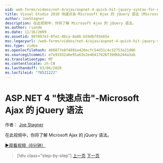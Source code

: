 ```yaml
---
uid: web-forms/videos/net-4/ajax/aspnet-4-quick-hit-jquery-syntax-for-microsoft-ajax
title: Visual Studio 2010 快速点击-Microsoft Ajax 的 jQuery 语法 |Microsoft Docs
author: JoeStagner
description: 在此视频中，你将了解 Microsoft Ajax 的 jQuery 语法。
ms.author: riande
ms.date: 11/16/2009
ms.assetid: 997897e3-8fe2-46ca-8a86-b59dbf93e65e
msc.legacyurl: /web-forms/videos/net-4/ajax/aspnet-4-quick-hit-jquery-syntax-for-microsoft-ajax
msc.type: video
ms.openlocfilehash: 408877e8f4891e420ecfc54d31c4c32753a21d06
ms.sourcegitcommit: e7e91932a6e91a63e2e46417626f39d6b244a3ab
ms.translationtype: MT
ms.contentlocale: zh-CN
ms.lasthandoff: 03/06/2020
ms.locfileid: "78521222"
---
```

# <a name="aspnet-4-quick-hit---jquery-syntax-for-microsoft-ajax"></a>ASP.NET 4 "快速点击"-Microsoft Ajax 的 jQuery 语法

作者： [Joe Stagner](https://github.com/JoeStagner)

在此视频中，你将了解 Microsoft Ajax 的 jQuery 语法。 

[&#9654;观看视频（6分钟）](https://channel9.msdn.com/Blogs/ASP-NET-Site-Videos/aspnet-4-quick-hit-jquery-syntax-for-microsoft-ajax)

> [!div class="step-by-step"]
> [上一页](aspnet-4-quick-hit-the-scriptloader.md)
> [下一页](aspnet-4-quick-hit-ajax-data-templates.md)
